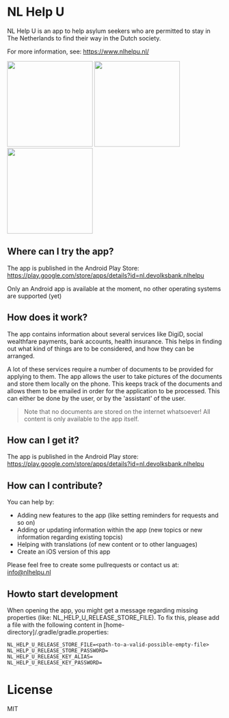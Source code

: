 # NL Help U

NL Help U is an app to help asylum seekers who are permitted to stay in The Netherlands to find their way in the Dutch society.

For more information, see: https://www.nlhelpu.nl/

<img src="https://github.com/devolksbank/NL-Help-U/raw/develop/screenshots/Screenshot_1501075574.png" width="200"> <img src="https://github.com/devolksbank/NL-Help-U/raw/develop/screenshots/Screenshot_1501076733.png" width="200"> <img src="https://github.com/devolksbank/NL-Help-U/raw/develop/screenshots/Screenshots%20-%202017-08-08%20-%20AR/10-section-info.png" width="200">

## Where can I try the app?

The app is published in the Android Play Store: https://play.google.com/store/apps/details?id=nl.devolksbank.nlhelpu

Only an Android app is available at the moment, no other operating systems are supported (yet)

## How does it work?

The app contains information about several services like DigiD, social wealthfare payments, bank accounts, health insurance. 
This helps in finding out what kind of things are to be considered, and how they can be arranged.

A lot of these services require a number of documents to be provided for applying to them. 
The app allows the user to take pictures of the documents and store them locally on the phone. 
This keeps track of the documents and allows them to be emailed in order for the application to be processed. 
This can either be done by the user, or by the 'assistant' of the user.

> Note that no documents are stored on the internet whatsoever! All content is only available to the app itself.

## How can I get it?

The app is published in the Android Play store: https://play.google.com/store/apps/details?id=nl.devolksbank.nlhelpu

## How can I contribute?

You can help by:
 - Adding new features to the app (like setting reminders for requests and so on)
 - Adding or updating information within the app (new topics or new information regarding existing topcis)
 - Helping with translations (of new content or to other languages)
 - Create an iOS version of this app

Please feel free to create some pullrequests or contact us at: [info@nlhelpu.nl](info@nlhelpu.nl)

## Howto start development

When opening the app, you might get a message regarding missing properties (like: NL_HELP_U_RELEASE_STORE_FILE). To fix this, please add a file with the following content in [home-directory]/.gradle/gradle.properties:
```
NL_HELP_U_RELEASE_STORE_FILE=<path-to-a-valid-possible-empty-file>
NL_HELP_U_RELEASE_STORE_PASSWORD=
NL_HELP_U_RELEASE_KEY_ALIAS=
NL_HELP_U_RELEASE_KEY_PASSWORD=
```

# License

MIT
